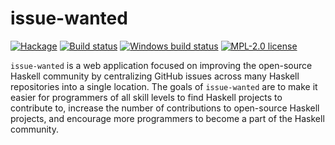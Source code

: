 # issue-wanted

[![Hackage](https://img.shields.io/hackage/v/issue-wanted.svg)](https://hackage.haskell.org/package/issue-wanted)
[![Build status](https://secure.travis-ci.org/kowainik/issue-wanted.svg)](https://travis-ci.org/kowainik/issue-wanted)
[![Windows build status](https://ci.appveyor.com/api/projects/status/github/kowainik/issue-wanted?branch=master&svg=true)](https://ci.appveyor.com/project/kowainik/issue-wanted)
[![MPL-2.0 license](https://img.shields.io/badge/license-MPL--2.0-blue.svg)](https://github.com/kowainik/issue-wanted/blob/master/LICENSE)

`issue-wanted` is a web application focused on improving the open-source Haskell community by centralizing GitHub issues across many Haskell repositories into a single location. The goals of `issue-wanted` are to make it easier for programmers of all skill levels to find Haskell projects to contribute to, increase the number of contributions to open-source Haskell projects, and encourage more programmers to become a part of the Haskell community.  